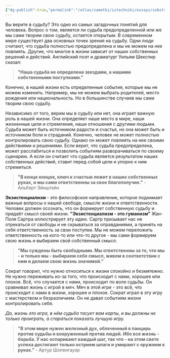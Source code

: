 ```yaml
---
{"dg-publish":true,"permalink":"/atlas/zametki/istochniki/essays/sobstvennaya-sudba-esse/","tags":["output/article","essay","post"],"noteIcon":"","created":"2023-12-16T09:50:33.843+05:00","updated":"2025-04-07T01:24:56.970+05:00"}
---
```



Вы верите в судьбу? Это одно из самых загадочных понятий для человека. Вопрос о том, является ли судьба предопределенной или же мы сами творим свою судьбу, остается открытым. В современном мире существует два основных точек зрения на судьбу. Одни люди считают, что судьба полностью предопределена и мы не можем на нее повлиять. Другие, что многое в жизни зависит от наших собственных решений и действий. Английский поэт и драматург Уильям Шекспир сказал:

><b> "Наша судьба не определена звездами, а нашими собственными поступками."</b>

Конечно, в нашей жизни есть определенные события, которые мы не можем изменить. Например, мы не можем выбрать родителей, место рождения или национальность. Но в большинстве случаев мы сами творим свою судьбу.

Независимо от того, верим мы в судьбу или нет, она играет важную роль в нашей жизни. Она определяет наше место в мире, наши жизненные цели и стремления, наши отношения с другими людьми. Судьба может быть источником радости и счастья, но она может быть и источником боли и страданий. Конечно, человек не может полностью контролировать свою судьбу. Однако он может повлиять на нее своими действиями и решениями. Если верит, что судьба предопределена, может расслабиться и позволить событиям разворачиваться по своему сценарию. А если он считает что судьба является результатом наших собственных действий, ставит перед собой цели и упорно к ним стремиться.

><b> "В конце концов, ключ к счастью лежит в наших собственных руках, и мы сами ответственны за свое благополучие."</b> - Альберт Эйнштейн

<b>Экзистенциализм </b>- это философское направление, которое поднимает важные вопросы о нашей свободе, смысле жизни и ответственности. Человек должен осознать, что он формирует собственную судьбу и придаёт смысл своей жизни. <b>"Экзистенциализм - это гуманизм"</b> Жан-Поля Сартра иллюстрирует эту идею. Сартр призывает нас не отрекаться от свободы и не скрываться за оправданиями, а принять на себя ответственность за свои поступки. Мы не можем переложить ответственность на кого-то или что-то другое - мы сами формируем свою жизнь и выбираем свой собственный смысл.

><b>"Мы суждены быть свободными. Мы ответственны за то, что мы - и только мы - выбираем себе смысл, живем в соответствии с ним и делаем свою жизнь значимой."</b>

Сократ говорил, что нужно относиться к жизни спокойно и безмятежно. Не нужно переживать из-за того, что происходит с нами, хорошее или плохое. Всё, что случается с нами, происходит по воле судьбы. Он сравнивал жизнь с игрой в мяч. Мяч в этой игре - это всё, что происходит с нами в жизни, хорошее и плохое. Сократ играл в эту игру с мастерством и безразличием. Он не давал событиям жизни контролировать себя. 

*Да, жизнь это игра, в нём судьба тасует вам карты, и вы должны не только проиграть, а стараться показать лучшую игру.*

><b>"В этом мире нужен железный дух, облеченный в панцирь против судьбы и вооруженный против людей. Ибо вся жизнь - борьба. У нас оспаривают каждый шаг, так что - на этом свете успеха достигают только острием шпаги и умирают с оружием в руках." </b>- Артур Шопенгауэр